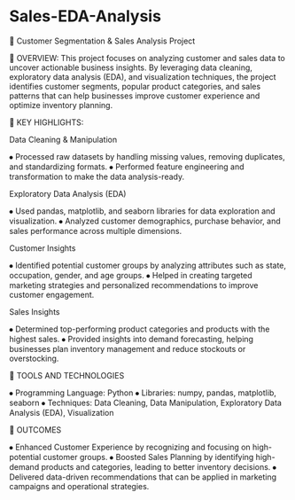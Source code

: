 # Sales-EDA-Analysis

🛒 Customer Segmentation & Sales Analysis Project

🔹 OVERVIEW:
This project focuses on analyzing customer and sales data to uncover actionable business insights. By leveraging data cleaning, exploratory data analysis (EDA), and visualization techniques, the project identifies customer segments, popular product categories, and sales patterns that can help businesses improve customer experience and optimize inventory planning.

🔹 KEY HIGHLIGHTS:

Data Cleaning & Manipulation

⦁	Processed raw datasets by handling missing values, removing duplicates, and standardizing formats.
⦁	Performed feature engineering and transformation to make the data analysis-ready.

Exploratory Data Analysis (EDA)

⦁	Used pandas, matplotlib, and seaborn libraries for data exploration and visualization.
⦁	Analyzed customer demographics, purchase behavior, and sales performance across multiple dimensions.

Customer Insights

⦁	Identified potential customer groups by analyzing attributes such as state, occupation, gender, and age groups.
⦁	Helped in creating targeted marketing strategies and personalized recommendations to improve customer engagement.

Sales Insights

⦁	Determined top-performing product categories and products with the highest sales.
⦁	Provided insights into demand forecasting, helping businesses plan inventory management and reduce stockouts or overstocking.

🔹 TOOLS AND TECHNOLOGIES

⦁	Programming Language: Python
⦁	Libraries: numpy, pandas, matplotlib, seaborn
⦁	Techniques: Data Cleaning, Data Manipulation, Exploratory Data Analysis (EDA), Visualization

🔹 OUTCOMES

⦁	Enhanced Customer Experience by recognizing and focusing on high-potential customer groups.
⦁	Boosted Sales Planning by identifying high-demand products and categories, leading to better inventory decisions.
⦁	Delivered data-driven recommendations that can be applied in marketing campaigns and operational strategies.

